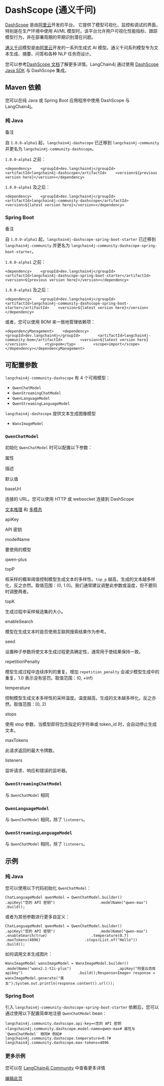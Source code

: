 
DashScope (通义千问)
================

[DashScope](https://dashscope.aliyun.com/) 是由[阿里云](https://www.alibabacloud.com/)开发的平台。 它提供了模型可视化、监控和调试的界面，特别是在生产环境中使用 AI/ML 模型时。该平台允许用户可视化性能指标、跟踪模型行为，并在部署周期的早期识别潜在问题。

[通义千问](https://tongyi.aliyun.com/)模型是由[阿里云](https://www.alibabacloud.com/)开发的一系列生成式 AI 模型。通义千问系列模型专为文本生成、摘要、问答和各种 NLP 任务而设计。

您可以参考[DashScope 文档](https://help.aliyun.com/zh/model-studio/getting-started/?spm=a2c4g.11186623.help-menu-2400256.d_0.6655453aLIyxGp)了解更多详情。LangChain4j 通过使用 [DashScope Java SDK](https://help.aliyun.com/zh/dashscope/java-sdk-best-practices?spm=a2c4g.11186623.0.0.272a1507Ne69ja) 与 DashScope 集成。

Maven 依赖[​](#maven-依赖 "Maven 依赖的直接链接")
--------------------------------------

您可以在纯 Java 或 Spring Boot 应用程序中使用 DashScope 与 LangChain4j。

### 纯 Java[​](#纯-java "纯 Java的直接链接")

备注

自 `1.0.0-alpha1` 起，`langchain4j-dashscope` 已迁移到 `langchain4j-community` 并更名为 `langchain4j-community-dashscope`。

`1.0.0-alpha1` 之前：

    <dependency>    <groupId>dev.langchain4j</groupId>    <artifactId>langchain4j-dashscope</artifactId>    <version>${previous version here}</version></dependency>

`1.0.0-alpha1` 及之后：

    <dependency>    <groupId>dev.langchain4j</groupId>    <artifactId>langchain4j-community-dashscope</artifactId>    <version>${latest version here}</version></dependency>

### Spring Boot[​](#spring-boot "Spring Boot的直接链接")

备注

自 `1.0.0-alpha1` 起，`langchain4j-dashscope-spring-boot-starter` 已迁移到 `langchain4j-community` 并更名为 `langchain4j-community-dashscope-spring-boot-starter`。

`1.0.0-alpha1` 之前：

    <dependency>    <groupId>dev.langchain4j</groupId>    <artifactId>langchain4j-dashscope-spring-boot-starter</artifactId>    <version>${previous version here}</version></dependency>

`1.0.0-alpha1` 及之后：

    <dependency>    <groupId>dev.langchain4j</groupId>    <artifactId>langchain4j-community-dashscope-spring-boot-starter</artifactId>    <version>${latest version here}</version></dependency>

或者，您可以使用 BOM 来一致地管理依赖项：

    <dependencyManagement>    <dependency>        <groupId>dev.langchain4j</groupId>        <artifactId>langchain4j-community-bom</artifactId>        <version>${latest version here}</version>        <typ>pom</typ>        <scope>import</scope>    </dependency></dependencyManagement>

可配置参数[​](#可配置参数 "可配置参数的直接链接")
-----------------------------

`langchain4j-community-dashscope` 有 4 个可用模型：

*   `QwenChatModel`
*   `QwenStreamingChatModel`
*   `QwenLanguageModel`
*   `QwenStreamingLanguageModel`

`langchain4j-dashscope` 提供文本生成图像模型

*   `WanxImageModel`

### `QwenChatModel`[​](#qwenchatmodel "qwenchatmodel的直接链接")

初始化 `QwenChatModel` 时可以配置以下参数：

属性

描述

默认值

baseUrl

连接的 URL。您可以使用 HTTP 或 websocket 连接到 DashScope

[文本推理](https://dashscope.aliyuncs.com/api/v1/services/aigc/text-generation/generation) 和 [多模态](https://dashscope.aliyuncs.com/api/v1/services/aigc/multimodal-generation/generation)

apiKey

API 密钥

modelName

要使用的模型

qwen-plus

topP

核采样的概率阈值控制模型生成文本的多样性。`top_p` 越高，生成的文本越多样化，反之亦然。取值范围：(0, 1.0\]。我们通常建议调整此参数或温度，但不要同时调整两者。

topK

生成过程中采样候选集的大小。

enableSearch

模型在生成文本时是否使用互联网搜索结果作为参考。

seed

设置种子参数将使文本生成过程更具确定性，通常用于使结果保持一致。

repetitionPenalty

模型生成过程中连续序列的重复。增加 `repetition_penalty` 会减少模型生成中的重复，1.0 表示没有惩罚。取值范围：(0, +inf)

temperature

控制模型生成文本多样性的采样温度。温度越高，生成的文本越多样化，反之亦然。取值范围：\[0, 2)

stops

使用 stop 参数，当模型即将包含指定的字符串或 token\_id 时，会自动停止生成文本。

maxTokens

此请求返回的最大令牌数。

listeners

监听请求、响应和错误的监听器。

### `QwenStreamingChatModel`[​](#qwenstreamingchatmodel "qwenstreamingchatmodel的直接链接")

与 `QwenChatModel` 相同

### `QwenLanguageModel`[​](#qwenlanguagemodel "qwenlanguagemodel的直接链接")

与 `QwenChatModel` 相同，除了 `listeners`。

### `QwenStreamingLanguageModel`[​](#qwenstreaminglanguagemodel "qwenstreaminglanguagemodel的直接链接")

与 `QwenChatModel` 相同，除了 `listeners`。

示例[​](#示例 "示例的直接链接")
--------------------

### 纯 Java[​](#纯-java-1 "纯 Java的直接链接")

您可以使用以下代码初始化 `QwenChatModel`：

    ChatLanguageModel qwenModel = QwenChatModel.builder()                    .apiKey("您的 API 密钥")                    .modelName("qwen-max")                    .build();

或者为其他参数进行更多自定义：

    ChatLanguageModel qwenModel = QwenChatModel.builder()                    .apiKey("您的 API 密钥")                    .modelName("qwen-max")                    .enableSearch(true)                    .temperature(0.7)                    .maxTokens(4096)                    .stops(List.of("Hello"))                    .build();

如何调用文本生成图片：

    WanxImageModel wanxImageModel = WanxImageModel.builder()                    .modelName("wanx2.1-t2i-plus")                     .apiKey("阿里云百炼apikey")                         .build();Response<Image> response = wanxImageModel.generate("美女");System.out.println(response.content().url());

### Spring Boot[​](#spring-boot-1 "Spring Boot的直接链接")

引入 `langchain4j-community-dashscope-spring-boot-starter` 依赖后，您可以通过使用以下配置简单地注册 `QwenChatModel` bean：

    langchain4j.community.dashscope.api-key=<您的 API 密钥>langchain4j.community.dashscope.model-name=qwen-max# 属性与 `QwenChatModel` 相同# 例如# langchain4j.community.dashscope.temperature=0.7# langchain4j.community.dashscope.max-tokens=4096

### 更多示例[​](#更多示例 "更多示例的直接链接")

您可以在 [LangChain4j Community](https://github.com/langchain4j/langchain4j-community/blob/main/models/langchain4j-community-dashscope) 中查看更多详情

[编辑此页](https://github.com/langchain4j/langchain4j/blob/main/docs/docs/integrations/language-models/dashscope.md)
